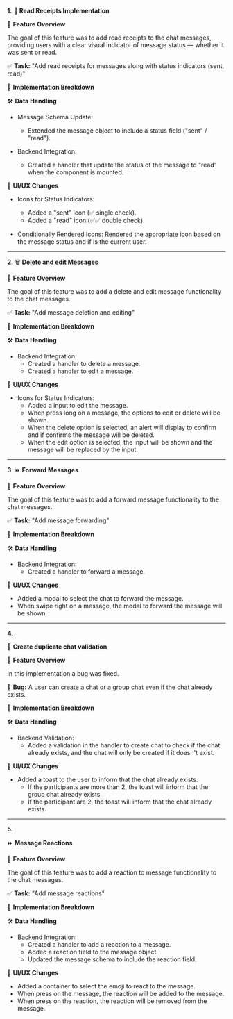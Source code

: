 **1.**
💬 **Read Receipts Implementation**

🎯 **Feature Overview**

The goal of this feature was to add read receipts to the chat messages, providing users with a clear visual indicator of message status — whether it was sent or read.

✅ **Task:** "Add read receipts for messages along with status indicators (sent, read)"

🔧 **Implementation Breakdown**

🛠️ **Data Handling**

- Message Schema Update:
  - Extended the message object to include a status field ("sent" / "read").

- Backend Integration:
  - Created a handler that update the status of the message to "read" when the component is mounted.

🎨 **UI/UX Changes**

- Icons for Status Indicators:
  - Added a "sent" icon (✅ single check).
  - Added a "read" icon (✅✅ double check).

- Conditionally Rendered Icons: Rendered the appropriate icon based on the message status and if is the current user.



---------------------------------

**2.**
🗑️ **Delete and edit Messages**

🎯 **Feature Overview**

The goal of this feature was to add a delete and edit message functionality to the chat messages.

✅ **Task:** "Add message deletion and editing"

🔧 **Implementation Breakdown**

🛠️ **Data Handling**

- Backend Integration:
  - Created a handler to delete a message.
  - Created a handler to edit a message.

🎨 **UI/UX Changes**

- Icons for Status Indicators:
  - Added a input to edit the message.
  - When press long on a message, the options to edit or delete will be shown.
  - When the delete option is selected, an alert will display to confirm and if confirms the message will be deleted.
  - When the edit option is selected, the input will be shown and the message will be replaced by the input.



---------------------------------

**3.**
⏩ **Forward Messages**

🎯 **Feature Overview**

The goal of this feature was to add a forward message functionality to the chat messages.

✅ **Task:** "Add message forwarding"

🔧 **Implementation Breakdown**

🛠️ **Data Handling**

- Backend Integration:
  - Created a handler to forward a message.

🎨 **UI/UX Changes**

  - Added a modal to select the chat to forward the message.
  - When swipe right on a message, the modal to forward the message will be shown.





--------------------------------

**4.**

💬 **Create duplicate chat validation**

🎯 **Feature Overview**

In this implementation a bug was fixed.

🐞 **Bug:** A user can create a chat or a group chat even if the chat already exists.

🔧 **Implementation Breakdown**

🛠️ **Data Handling**

- Backend Validation:
  - Added a validation in the handler to create chat to check if the chat already exists, and the chat will only be created if it doesn't exist.

🎨 **UI/UX Changes**

- Added a toast to the user to inform that the chat already exists.
  - If the participants are more than 2, the toast will inform that the group chat already exists.
  - If the participant are 2, the toast will inform that the chat already exists.


---------------------------------

**5.**

⏩ **Message Reactions**

🎯 **Feature Overview**

The goal of this feature was to add a reaction to message functionality to the chat messages.

✅ **Task:** "Add message reactions"

🔧 **Implementation Breakdown**

🛠️ **Data Handling**

- Backend Integration:
  - Created a handler to add a reaction to a message.
  - Added a reaction field to the message object.
  - Updated the message schema to include the reaction field.

🎨 **UI/UX Changes**

  - Added a container to select the emoji to react to the message.
  - When press on the message, the reaction will be added to the message.
  - When press on the reaction, the reaction will be removed from the message.



